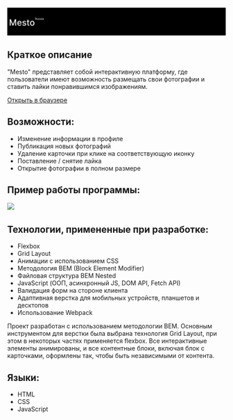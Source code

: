 ![header](./src/images/mesto_header.png)

## Краткое описание

"Mesto" представляет собой интерактивную платформу, где пользователи имеют возможность размещать свои фотографии и ставить лайки понравившимся изображениям.

[Открыть в браузере](https://lordmontroz.github.io/mesto-project-ff/)

## Возможности:

- Изменение информации в профиле
- Публикация новых фотографий
- Удаление карточки при клике на соответствующую иконку
- Поставление / снятие лайка
- Открытие фотографии в полном размере

## Пример работы программы:

![](https://media.giphy.com/media/v1.Y2lkPTc5MGI3NjExNHBsOWRmMTIyMnkzaGNlNnZ5ZGtwZjc0amEzODdlaTQzaHpkY2JkdyZlcD12MV9pbnRlcm5hbF9naWZfYnlfaWQmY3Q9Zw/DIZSZzdlctDyxKCAk7/giphy.gif)

## Технологии, примененные при разработке:

- Flexbox
- Grid Layout
- Анимации с использованием CSS
- Методология BEM (Block Element Modifier)
- Файловая структура BEM Nested
- JavaScript (ООП, асинхронный JS, DOM API, Fetch API)
- Валидация форм на стороне клиента
- Адаптивная верстка для мобильных устройств, планшетов и десктопов
- Использование Webpack

Проект разработан с использованием методологии BEM. Основным инструментом для верстки была выбрана технология Grid Layout, при этом в некоторых частях применяется flexbox. Все интерактивные элементы анимированы, и все контентные блоки, включая блок с карточками, оформлены так, чтобы быть независимыми от контента.

## Языки:

- HTML
- CSS
- JavaScript
